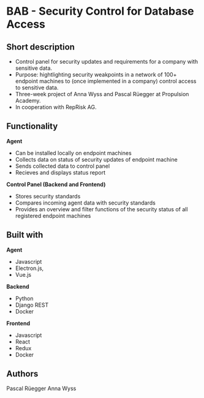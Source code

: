 BAB - Security Control for Database Access
==========================================


## Short description
- Control panel for security updates and requirements for a company with sensitive data. 
- Purpose: hightlighting security weakpoints in a network of 100+ endpoint machines to (once implemented in a company) control access to sensitive data.
- Three-week project of Anna Wyss and Pascal Rüegger at Propulsion Academy.
- In cooperation with RepRisk AG. 


## Functionality

**Agent**
- Can be installed locally on endpoint machines
- Collects data on status of security updates of endpoint machine
- Sends collected data to control panel
- Recieves and displays status report

**Control Panel (Backend and Frontend)**
- Stores security standards
- Compares incoming agent data with security standards
- Provides an overview and filter functions of the security status of all registered endpoint machines


## Built with

**Agent**
- Javascript
- Electron.js, 
- Vue.js

**Backend**
- Python
- Django REST
- Docker

**Frontend** 
- Javascript
- React
- Redux
- Docker


## Authors
Pascal Rüegger
Anna Wyss


